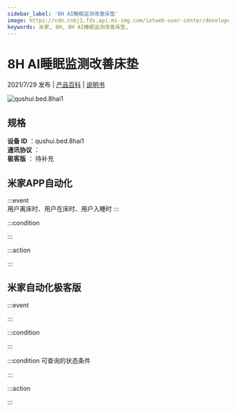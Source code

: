 ```yaml
---
sidebar_label: '8H AI睡眠监测改善床垫'
image: https://cdn.cnbj1.fds.api.mi-img.com/iotweb-user-center/developer_1679047904206Yo5fypOX.png?GalaxyAccessKeyId=AKVGLQWBOVIRQ3XLEW&Expires=9223372036854775807&Signature=E7IMjFlfuvG91FKc2tFwdSVRgx4=
keywords: 米家, 8H, 8H AI睡眠监测改善床垫, 
---
```

# 8H AI睡眠监测改善床垫

2021/7/29 发布 | [产品百科](https://home.mi.com/webapp/content/baike/product/index.html?model=qushui.bed.8hai1/) | [说明书](https://home.mi.com/views/introduction.html?model=qushui.bed.8hai1&region=cn)

![qushui.bed.8hai1](https://cdn.cnbj1.fds.api.mi-img.com/iotweb-user-center/developer_1679047904206Yo5fypOX.png?GalaxyAccessKeyId=AKVGLQWBOVIRQ3XLEW&Expires=9223372036854775807&Signature=E7IMjFlfuvG91FKc2tFwdSVRgx4=)

## 规格  
> 
**设备 ID** ：qushui.bed.8hai1  
**通讯协议** ：  
**极客版**  ： 待补充 


## 米家APP自动化  

:::event  
用户离床时、用户在床时、用户入睡时
:::

:::condition  

:::

:::action   

:::

## 米家自动化极客版  

:::event  

:::

:::condition  

:::

:::condition 可查询的状态条件  

:::

:::action  

:::

        
